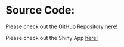 # Source Code:

Please check out the GitHub Repository [here!](https://github.com/AmayaChoksi/DataVisualization_TheMoneyProject)

Please check out the Shiny App [here!](https://amaya-choksi.shinyapps.io/Billionaires/)

